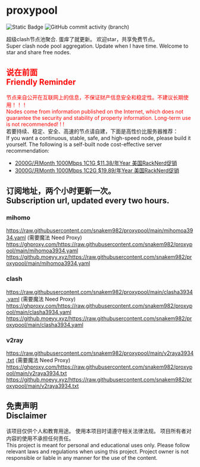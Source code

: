 # proxypool

![Static Badge](https://img.shields.io/badge/ss|ssr|vmess|vless|trojan-free-orange)
![GitHub commit activity (branch)](https://img.shields.io/github/commit-activity/w/snakem982/proxypool?color=DC52FC)


超级clash节点池聚合.
蛋痒了就更新。
欢迎star，共享免费节点。
<br/>
Super clash node pool aggregation.
Update when I have time.
Welcome to star and share free nodes.

## <font color="red">说在前面<br/>Friendly Reminder</font>
<font color="red">节点来自公开在互联网上的信息，不保证财产信息安全和稳定性。不建议长期使用！！！<br/>
Nodes come from information published on the Internet,
which does not guarantee the security and stability of property information.
Long-term use is not recommended! ! !</font><br/>
若要持续、稳定、安全、高速的节点请自建，下面是高性价比服务器推荐：<br/>
If you want a continuous, stable, safe, and high-speed node, please build it yourself.
The following is a self-built node cost-effective server recommendation:
- [2000G/月Month 1000Mbps 1C1G $11.38/年Year 美国RackNerd促销](https://my.racknerd.com/aff.php?aff=8613 "美国RackNerd")
- [3000G/月Month 1000Mbps 1C2G $19.89/年Year 美国RackNerd促销](https://my.racknerd.com/aff.php?aff=8613 "美国RackNerd")

## 订阅地址，两个小时更新一次。<br/>Subscription url, updated every two hours.
### mihomo
https://raw.githubusercontent.com/snakem982/proxypool/main/mihomoa3934.yaml  (需要魔法 Need Proxy)
https://ghproxy.com/https://raw.githubusercontent.com/snakem982/proxypool/main/mihomoa3934.yaml
https://github.moeyy.xyz/https://raw.githubusercontent.com/snakem982/proxypool/main/mihomoa3934.yaml
### clash
https://raw.githubusercontent.com/snakem982/proxypool/main/clasha3934.yaml  (需要魔法 Need Proxy)
https://ghproxy.com/https://raw.githubusercontent.com/snakem982/proxypool/main/clasha3934.yaml
https://github.moeyy.xyz/https://raw.githubusercontent.com/snakem982/proxypool/main/clasha3934.yaml
### v2ray
https://raw.githubusercontent.com/snakem982/proxypool/main/v2raya3934.txt  (需要魔法 Need Proxy)
https://ghproxy.com/https://raw.githubusercontent.com/snakem982/proxypool/main/v2raya3934.txt
https://github.moeyy.xyz/https://raw.githubusercontent.com/snakem982/proxypool/main/v2raya3934.txt


## 免责声明 <br/>Disclaimer
该项目仅供个人和教育用途。
使用本项目时请遵守相关法律法规。
项目所有者对内容的使用不承担任何责任。
<br/>
This project is meant for personal and educational uses only.
Please follow relevant laws and regulations when using this project.
Project owner is not responsible or liable in any manner for the use of the content.
